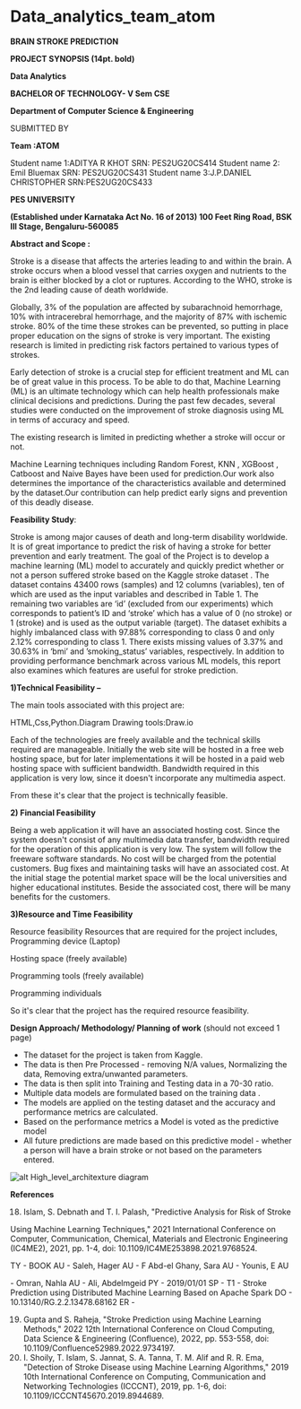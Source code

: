 # Data_analytics_team_atom
**BRAIN STROKE PREDICTION**

**PROJECT SYNOPSIS (14pt. bold)**

**Data Analytics**

**BACHELOR OF TECHNOLOGY- V Sem CSE**

**Department of Computer Science & Engineering**

SUBMITTED BY

**Team :ATOM**

Student name 1:ADITYA R KHOT SRN: PES2UG20CS414 Student name 2: Emil Bluemax SRN: PES2UG20CS431 Student name 3:J.P.DANIEL CHRISTOPHER SRN:PES2UG20CS433

**PES UNIVERSITY**

**(Established under Karnataka Act No. 16 of 2013) 100 Feet Ring Road, BSK III Stage, Bengaluru-560085**

**Abstract and Scope :**

Stroke is a disease that affects the arteries leading to and within the brain. A stroke occurs when a blood vessel that carries oxygen and nutrients to the brain is either blocked by a clot or ruptures. According to the WHO, stroke is the 2nd leading cause of death worldwide.

Globally, 3% of the population are affected by subarachnoid hemorrhage, 10% with intracerebral hemorrhage, and the majority of 87% with ischemic stroke. 80% of the time these strokes can be prevented, so putting in place proper education on the signs of stroke is very important. The existing research is limited in predicting risk factors pertained to various types of strokes.

Early detection of stroke is a crucial step for efficient treatment and ML can be of great value in this process. To be able to do that, Machine Learning (ML) is an ultimate technology which can help health professionals make clinical decisions and predictions. During the past few decades, several studies were conducted on the improvement of stroke diagnosis using ML in terms of accuracy and speed.

The existing research is limited in predicting whether a stroke will occur or not.

Machine Learning techniques including  Random Forest, KNN ,  XGBoost , Catboost  and Naive Bayes have been used for prediction.Our work also determines the importance of the characteristics available and determined by the dataset.Our contribution can help predict early signs and prevention of this deadly disease.

**Feasibility Study**:

Stroke is among major causes of death and long-term disability worldwide. It is of great importance to predict the risk of having  a stroke for better prevention and early treatment. The goal of the Project is to develop a machine learning (ML) model to accurately and quickly predict whether or not a person suffered stroke based on the Kaggle stroke dataset . The dataset contains 43400 rows (samples) and 12 columns (variables), ten of which are used as the input variables and described in Table 1. The remaining two variables are ‘id’ (excluded from our experiments) which corresponds to patient’s ID and ‘stroke’ which has a value of 0 (no stroke) or 1 (stroke) and is used as the output variable (target). The dataset exhibits a highly imbalanced class with 97.88% corresponding to class 0 and only 2.12% corresponding to class 1. There exists missing values of 3.37% and 30.63% in ‘bmi’ and ’smoking\_status’ variables, respectively. In addition to providing performance benchmark across various ML models, this report also examines which features are useful for stroke prediction.

**1)Technical Feasibility –**

The main tools associated with this project are:

HTML,Css,Python.Diagram Drawing tools:Draw.io

Each of the technologies are freely available and the technical skills required are manageable. Initially the web site will be hosted in a free web hosting space, but for later implementations it will be hosted in a paid web hosting space with sufficient bandwidth. Bandwidth required in this application is very low, since it doesn't incorporate any multimedia aspect.

From these it's clear that the project is technically feasible.

**2) Financial Feasibility**

Being a web application it will have an associated hosting cost. Since the system doesn't consist of any multimedia data transfer, bandwidth required for the operation of this application is very low. The system will follow the freeware software standards. No cost will be charged from the potential customers. Bug fixes and maintaining tasks will have an associated cost. At the initial stage the potential market space will be the local universities and higher educational institutes. Beside the associated cost, there will be many benefits for the customers.

**3)Resource and Time Feasibility**

Resource feasibility Resources that are required for the project includes, Programming device (Laptop)

Hosting space (freely available)

Programming tools (freely available)

Programming individuals

So it's clear that the project has the required resource feasibility.

**Design Approach/ Methodology/ Planning of work** (should not exceed 1 page)

- The dataset for the project is taken from Kaggle.
- The data is then Pre Processed - removing N/A values, Normalizing the data, Removing extra/unwanted parameters.
- The data is then split into Training and Testing data in a 70-30 ratio.
- Multiple data models are formulated based on the training data .
- The models are applied on the testing dataset and the accuracy and performance metrics are calculated.
- Based on the performance metrics a Model is voted as the predictive model
- All future predictions are made based on this predictive model - whether a person will have a brain stroke or not based on the parameters entered.

![alt High_level_architexture diagram](https://github.com/danielchristopher513/Data_analytics_team_atom/blob/main/High_level_architexture%20diagram.png)


**References**

18. Islam, S. Debnath and T. I. Palash, "Predictive Analysis for Risk of Stroke

Using Machine Learning Techniques," 2021 International Conference on Computer, Communication, Chemical, Materials and Electronic Engineering (IC4ME2), 2021, pp. 1-4, doi: 10.1109/IC4ME253898.2021.9768524.

TY  - BOOK AU  - Saleh, Hager AU  - F Abd-el Ghany, Sara AU  - Younis, E AU

\- Omran, Nahla AU  - Ali, Abdelmgeid PY  - 2019/01/01 SP  - T1  - Stroke Prediction using Distributed Machine Learning Based on Apache Spark DO  - 10.13140/RG.2.2.13478.68162 ER  -

19. Gupta and S. Raheja, "Stroke Prediction using Machine Learning Methods," 2022 12th International Conference on Cloud Computing, Data Science & Engineering (Confluence), 2022, pp. 553-558, doi: 10.1109/Confluence52989.2022.9734197.
19. I. Shoily, T. Islam, S. Jannat, S. A. Tanna, T. M. Alif and R. R. Ema, "Detection of Stroke Disease using Machine Learning Algorithms," 2019 10th International Conference on Computing, Communication and Networking Technologies (ICCCNT), 2019, pp. 1-6, doi: 10.1109/ICCCNT45670.2019.8944689.
